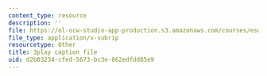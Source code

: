 ```yaml
---
content_type: resource
description: ''
file: https://ol-ocw-studio-app-production.s3.amazonaws.com/courses/esd-s43-green-supply-chain-management-spring-2014/d2b03234cfed5673bc3e862edfdd85e9_UBfckR8Ne5c.vtt
file_type: application/x-subrip
resourcetype: Other
title: 3play caption file
uid: d2b03234-cfed-5673-bc3e-862edfdd85e9
---
```

